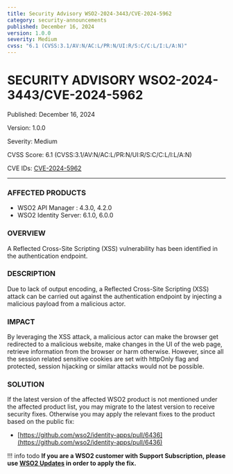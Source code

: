 ```yaml
---
title: Security Advisory WSO2-2024-3443/CVE-2024-5962
category: security-announcements
published: December 16, 2024
version: 1.0.0
severity: Medium
cvss: "6.1 (CVSS:3.1/AV:N/AC:L/PR:N/UI:R/S:C/C:L/I:L/A:N)"
---
```


# SECURITY ADVISORY WSO2-2024-3443/CVE-2024-5962

<p class="doc-info">Published: December 16, 2024</p>
<p class="doc-info">Version: 1.0.0</p>
<p class="doc-info">Severity: Medium</p>
<p class="doc-info">CVSS Score: 6.1 (CVSS:3.1/AV:N/AC:L/PR:N/UI:R/S:C/C:L/I:L/A:N)</p>
<p class="doc-info">CVE IDs: <a href="https://www.cve.org/CVERecord?id=CVE-2024-5962">CVE-2024-5962</a></p>

---

### AFFECTED PRODUCTS
* WSO2 API Manager : 4.3.0, 4.2.0
* WSO2 Identity Server: 6.1.0, 6.0.0



### OVERVIEW
A Reflected Cross-Site Scripting (XSS) vulnerability has been identified in the authentication endpoint.


### DESCRIPTION
Due to lack of output encoding, a Reflected Cross-Site Scripting (XSS) attack can be carried out against the authentication endpoint by injecting a malicious payload from a malicious actor.

### IMPACT
By leveraging the XSS attack, a malicious actor can make the browser get redirected to a malicious website, make changes in the UI of the web page, retrieve information from the browser or harm otherwise. However, since all the session related sensitive cookies are set with httpOnly flag and protected, session hijacking or similar attacks would not be possible.

### SOLUTION
If the latest version of the affected WSO2 product is not mentioned under the affected product list, you may migrate to the latest version to receive security fixes. Otherwise you may apply the relevant fixes to the product based on the public fix: 

* [https://github.com/wso2/identity-apps/pull/6436](https://github.com/wso2/identity-apps/pull/6436)

!!! info todo
    **If you are a WSO2 customer with Support Subscription, please use [WSO2 Updates](https://wso2.com/updates/) in order to apply the fix.**


